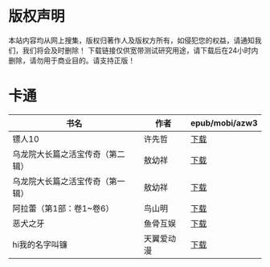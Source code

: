 # 版权声明

本站内容均从网上搜集，版权归著作人及版权方所有，如侵犯您的权益，请通知我们，我们将会及时删除！ 下载链接仅供宽带测试研究用途，请下载后在24小时内删除，请勿用于商业目的。请支持正版！

# 卡通

| 书名 | 作者 | epub/mobi/azw3 |
| --- | --- | --- |
| 镖人10 | 许先哲 | [下载](https://url89.ctfile.com/f/31084289-1375492399-b7dec5?p=8866) |
| 乌龙院大长篇之活宝传奇（第二辑） | 敖幼祥 | [下载](https://url89.ctfile.com/f/31084289-1375495999-c078ba?p=8866) |
| 乌龙院大长篇之活宝传奇（第一辑） | 敖幼祥 | [下载](https://url89.ctfile.com/f/31084289-1375494919-9c0725?p=8866) |
| 阿拉蕾（第1部：卷1~卷6） | 鸟山明 | [下载](https://url89.ctfile.com/f/31084289-1375497349-aa8a4e?p=8866) |
| 恶犬之牙 | 鱼骨互娱 | [下载](https://url89.ctfile.com/f/31084289-1357001476-984182?p=8866) |
| hi我的名字叫镰 | 天翼爱动漫 | [下载](https://url89.ctfile.com/f/31084289-1356999409-80bef5?p=8866) |
